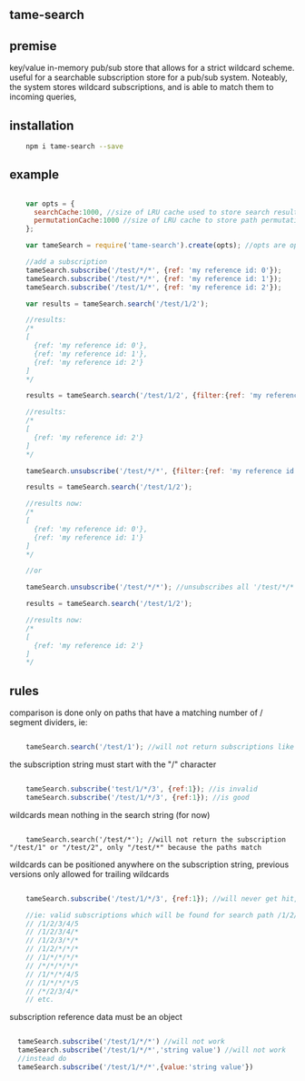 tame-search
-----------

premise
-------

key/value in-memory pub/sub store that allows for a strict wildcard scheme. useful for a searchable subscription store for a pub/sub system. Noteably, the system stores wildcard subscriptions, and is able to match them to incoming queries,

installation
------------

```bash
    npm i tame-search --save
```

example
-------

```javascript

    var opts = {
      searchCache:1000, //size of LRU cache used to store search results, default 5000
      permutationCache:1000 //size of LRU cache to store path permutations, default 5000
    };

    var tameSearch = require('tame-search').create(opts); //opts are optional

    //add a subscription
    tameSearch.subscribe('/test/*/*', {ref: 'my reference id: 0'});
    tameSearch.subscribe('/test/*/*', {ref: 'my reference id: 1'});
    tameSearch.subscribe('/test/1/*', {ref: 'my reference id: 2'});

    var results = tameSearch.search('/test/1/2');

    //results:
    /*
    [
      {ref: 'my reference id: 0'},
      {ref: 'my reference id: 1'},
      {ref: 'my reference id: 2'}
    ]
    */

    results = tameSearch.search('/test/1/2', {filter:{ref: 'my reference id: 2'}});//mongo style filter

    //results:
    /*
    [
      {ref: 'my reference id: 2'}
    ]
    */

    tameSearch.unsubscribe('/test/*/*', {filter:{ref: 'my reference id: 2'}});//unsubscribes subscription with ref 'my reference id: 2'

    results = tameSearch.search('/test/1/2');

    //results now:
    /*
    [
      {ref: 'my reference id: 0'},
      {ref: 'my reference id: 1'}
    ]
    */

    //or

    tameSearch.unsubscribe('/test/*/*'); //unsubscribes all '/test/*/*' subscriptions

    results = tameSearch.search('/test/1/2');

    //results now:
    /*
    [
      {ref: 'my reference id: 2'}
    ]
    */
```

rules
------

comparison is done only on paths that have a matching number of / segment dividers, ie:

```javascript

    tameSearch.search('/test/1'); //will not return subscriptions like /test/*/*, only test/1 or test/*

```

the subscription string must start with the "/" character

```javascript

    tameSearch.subscribe('test/1/*/3', {ref:1}); //is invalid
    tameSearch.subscribe('/test/1/*/3', {ref:1}); //is good
```

wildcards mean nothing in the search string (for now)

```

    tameSearch.search('/test/*'); //will not return the subscription "/test/1" or "/test/2", only "/test/*" because the paths match

```

wildcards can be positioned anywhere on the subscription string, previous versions only allowed for trailing wildcards

```javascript

    tameSearch.subscribe('/test/1/*/3', {ref:1}); //will never get hit, valid subscriptions must always have contiguous wildcard segments

    //ie: valid subscriptions which will be found for search path /1/2/3/4/5 are:
    // /1/2/3/4/5
    // /1/2/3/4/*
    // /1/2/3/*/*
    // /1/2/*/*/*
    // /1/*/*/*/*
    // /*/*/*/*/*
    // /1/*/*/4/5
    // /1/*/*/*/5
    // /*/2/3/4/*
    // etc.

```

subscription reference data must be an object

```javascript

  tameSearch.subscribe('/test/1/*/*') //will not work
  tameSearch.subscribe('/test/1/*/*','string value') //will not work
  //instead do
  tameSearch.subscribe('/test/1/*/*',{value:'string value'})

```

